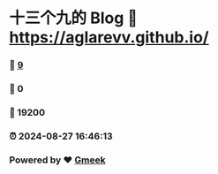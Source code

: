 # 十三个九的 Blog :link: https://aglarevv.github.io/ 
### :page_facing_up: [9](https://aglarevv.github.io//tag.html) 
### :speech_balloon: 0 
### :hibiscus: 19200 
### :alarm_clock: 2024-08-27 16:46:13 
### Powered by :heart: [Gmeek](https://github.com/Meekdai/Gmeek)
